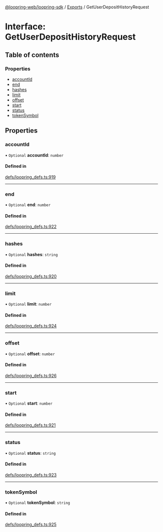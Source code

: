 [@loopring-web/loopring-sdk](../README.md) / [Exports](../modules.md) / GetUserDepositHistoryRequest

# Interface: GetUserDepositHistoryRequest

## Table of contents

### Properties

- [accountId](GetUserDepositHistoryRequest.md#accountid)
- [end](GetUserDepositHistoryRequest.md#end)
- [hashes](GetUserDepositHistoryRequest.md#hashes)
- [limit](GetUserDepositHistoryRequest.md#limit)
- [offset](GetUserDepositHistoryRequest.md#offset)
- [start](GetUserDepositHistoryRequest.md#start)
- [status](GetUserDepositHistoryRequest.md#status)
- [tokenSymbol](GetUserDepositHistoryRequest.md#tokensymbol)

## Properties

### accountId

• `Optional` **accountId**: `number`

#### Defined in

[defs/loopring_defs.ts:919](https://github.com/Loopring/loopring_sdk/blob/ee2acc4/src/defs/loopring_defs.ts#L919)

___

### end

• `Optional` **end**: `number`

#### Defined in

[defs/loopring_defs.ts:922](https://github.com/Loopring/loopring_sdk/blob/ee2acc4/src/defs/loopring_defs.ts#L922)

___

### hashes

• `Optional` **hashes**: `string`

#### Defined in

[defs/loopring_defs.ts:920](https://github.com/Loopring/loopring_sdk/blob/ee2acc4/src/defs/loopring_defs.ts#L920)

___

### limit

• `Optional` **limit**: `number`

#### Defined in

[defs/loopring_defs.ts:924](https://github.com/Loopring/loopring_sdk/blob/ee2acc4/src/defs/loopring_defs.ts#L924)

___

### offset

• `Optional` **offset**: `number`

#### Defined in

[defs/loopring_defs.ts:926](https://github.com/Loopring/loopring_sdk/blob/ee2acc4/src/defs/loopring_defs.ts#L926)

___

### start

• `Optional` **start**: `number`

#### Defined in

[defs/loopring_defs.ts:921](https://github.com/Loopring/loopring_sdk/blob/ee2acc4/src/defs/loopring_defs.ts#L921)

___

### status

• `Optional` **status**: `string`

#### Defined in

[defs/loopring_defs.ts:923](https://github.com/Loopring/loopring_sdk/blob/ee2acc4/src/defs/loopring_defs.ts#L923)

___

### tokenSymbol

• `Optional` **tokenSymbol**: `string`

#### Defined in

[defs/loopring_defs.ts:925](https://github.com/Loopring/loopring_sdk/blob/ee2acc4/src/defs/loopring_defs.ts#L925)
